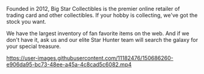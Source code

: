 Founded in 2012, Big Star Collectibles is the premier online retailer of trading card and other collectibles. If your hobby is collecting, we've got the stock you want.

We have the largest inventory of fan favorite items on the web. And if we don't have it, ask us and our elite Star Hunter team will search the galaxy for your special treasure.



https://user-images.githubusercontent.com/11182476/150686260-e906da95-bc73-48ee-a45a-4c8cad5c6082.mp4

